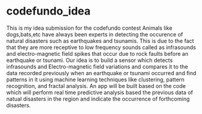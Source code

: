 # codefundo_idea
This is my idea submission for the codefundo contest
Animals like dogs,bats,etc have always been experts in detecting the occurence of natural disasters such as earthquakes and tsunamis. This is due to the fact that they are more receptive to low frequency sounds called as infrasounds and electro-magnetic field spikes that occur due to rock faults before an earthquake or tsunami. Our idea is to build a sensor which detects infrasounds and Electro-magnetic field variations and compares it to the data recorded previously when an earthquake or tsunami occurred and find patterns in it using machine learning techniques like clustering, pattern recognition, and fractal analysis. An app will be built based on the code which will perform real time predictive analysis based the previous data of natual disasters in the region and indicate the occurrence of forthcoming disasters.
